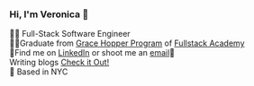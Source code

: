 ### Hi, I'm Veronica 👋

👩‍💻 Full-Stack Software Engineer
<br>👩‍🎓Graduate from [Grace Hopper Program](https://www.gracehopper.com/) of [Fullstack Academy](https://www.fullstackacademy.com/)
<br>🔭Find me on [LinkedIn](https://www.linkedin.com/in/vminciuna/) or shoot me an <a href="mailto:veronicaminci@gmail.com">email</a>📩
<br> Writing blogs [Check it Out!](https://medium.com/@veronicaminciuna)
<br>🍎 Based in NYC

